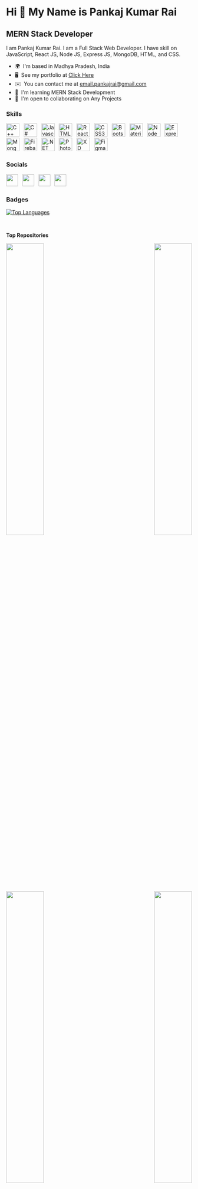 Hi 👋 My Name is Pankaj Kumar Rai
=================================

MERN Stack Developer
--------------------

I am Pankaj Kumar Rai. I am a Full Stack Web Developer. I have skill on JavaScript, React JS, Node JS, Express JS, MongoDB, HTML, and CSS.

* 🌍  I'm based in Madhya Pradesh, India
* 🖥️  See my portfolio at [Click Here](http://#)
* ✉️  You can contact me at [email.pankajrai@gmail.com](mailto:email.pankajrai@gmail.com)
* 🧠  I'm learning MERN Stack Development
* 🤝  I'm open to collaborating on Any Projects

### Skills

<p align="left">
  <a href="https://docs.microsoft.com/en-us/cpp/?view=msvc-170" target="_blank" rel="noreferrer"><img
      src="https://raw.githubusercontent.com/danielcranney/readme-generator/main/public/icons/skills/cplusplus-colored.svg"
      width="36" height="36" alt="C++" /></a>
  &nbsp; <a href="https://docs.microsoft.com/en-us/dotnet/csharp/" target="_blank" rel="noreferrer"><img
      src="https://raw.githubusercontent.com/danielcranney/readme-generator/main/public/icons/skills/csharp-colored.svg"
      width="36" height="36" alt="C#" /></a>
  &nbsp; <a href="https://developer.mozilla.org/en-US/docs/Web/JavaScript" target="_blank" rel="noreferrer"><img
      src="https://raw.githubusercontent.com/danielcranney/readme-generator/main/public/icons/skills/javascript-colored.svg"
      width="36" height="36" alt="Javascript" /></a>
  &nbsp; <a href="https://developer.mozilla.org/en-US/docs/Glossary/HTML5" target="_blank" rel="noreferrer"><img
      src="https://raw.githubusercontent.com/danielcranney/readme-generator/main/public/icons/skills/html5-colored.svg"
      width="36" height="36" alt="HTML5" /></a>
  &nbsp; <a href="https://reactjs.org/" target="_blank" rel="noreferrer"><img
      src="https://raw.githubusercontent.com/danielcranney/readme-generator/main/public/icons/skills/react-colored.svg"
      width="36" height="36" alt="React" /></a>
  &nbsp; <a href="https://www.w3.org/TR/CSS/#css" target="_blank" rel="noreferrer"><img
      src="https://raw.githubusercontent.com/danielcranney/readme-generator/main/public/icons/skills/css3-colored.svg"
      width="36" height="36" alt="CSS3" /></a>
  &nbsp; <a href="https://getbootstrap.com/" target="_blank" rel="noreferrer"><img
      src="https://raw.githubusercontent.com/danielcranney/readme-generator/main/public/icons/skills/bootstrap-colored.svg"
      width="36" height="36" alt="Bootstrap" /></a>
  &nbsp; <a href="https://mui.com/" target="_blank" rel="noreferrer"><img
      src="https://raw.githubusercontent.com/danielcranney/readme-generator/main/public/icons/skills/materialui-colored.svg"
      width="36" height="36" alt="Material UI" /></a>
  &nbsp; <a href="https://nodejs.org/en/" target="_blank" rel="noreferrer"><img
      src="https://raw.githubusercontent.com/danielcranney/readme-generator/main/public/icons/skills/nodejs-colored.svg"
      width="36" height="36" alt="NodeJS" /></a>
  &nbsp; <a href="https://expressjs.com/" target="_blank" rel="noreferrer"><img
      src="https://raw.githubusercontent.com/danielcranney/readme-generator/main/public/icons/skills/express-colored.svg"
      width="36" height="36" alt="Express" /></a>
  &nbsp; <a href="https://www.mongodb.com/" target="_blank" rel="noreferrer"><img
      src="https://raw.githubusercontent.com/danielcranney/readme-generator/main/public/icons/skills/mongodb-colored.svg"
      width="36" height="36" alt="MongoDB" /></a>
  &nbsp; <a href="https://firebase.google.com/" target="_blank" rel="noreferrer"><img
      src="https://raw.githubusercontent.com/danielcranney/readme-generator/main/public/icons/skills/firebase-colored.svg"
      width="36" height="36" alt="Firebase" /></a>
  &nbsp; <a href="https://dotnet.microsoft.com/en-us/" target="_blank" rel="noreferrer"><img
      src="https://raw.githubusercontent.com/danielcranney/readme-generator/main/public/icons/skills/dot-net-colored.svg"
      width="36" height="36" alt=".NET" /></a>
  &nbsp; <a href="https://www.adobe.com/uk/products/photoshop.html" target="_blank" rel="noreferrer"><img
      src="https://raw.githubusercontent.com/danielcranney/readme-generator/main/public/icons/skills/photoshop-colored.svg"
      width="36" height="36" alt="Photoshop" /></a>
  &nbsp; <a href="https://www.adobe.com/uk/products/xd.html" target="_blank" rel="noreferrer"><img
      src="https://raw.githubusercontent.com/danielcranney/readme-generator/main/public/icons/skills/xd-colored.svg"
      width="36" height="36" alt="XD" /></a>
  &nbsp; <a href="https://www.figma.com/" target="_blank" rel="noreferrer"><img
      src="https://raw.githubusercontent.com/danielcranney/readme-generator/main/public/icons/skills/figma-colored.svg"
      width="36" height="36" alt="Figma" /></a>
</p>

### Socials

<p align="left"> <a href="https://www.github.com/impankajrai" target="_blank" rel="noreferrer"><img
      src="https://raw.githubusercontent.com/danielcranney/readme-generator/main/public/icons/socials/github.svg"
      width="32" height="32" /></a> &nbsp; <a href="https://jscoders" target="_blank" rel="noreferrer"><img
      src="https://raw.githubusercontent.com/danielcranney/readme-generator/main/public/icons/socials/hashnode.svg"
      width="32" height="32" /></a> &nbsp; <a href="https://www.linkedin.com/in/impankajrai" target="_blank"
    rel="noreferrer"><img
      src="https://raw.githubusercontent.com/danielcranney/readme-generator/main/public/icons/socials/linkedin.svg"
      width="32" height="32" /></a> &nbsp; <a href="https://www.twitter.com/impankajrai" target="_blank" rel="noreferrer"><img
      src="https://raw.githubusercontent.com/danielcranney/readme-generator/main/public/icons/socials/twitter.svg"
      width="32" height="32" /></a></p>



### Badges

<a href="https://github.com/impankajrai" align="left"><img src="https://github-readme-stats.vercel.app/api/top-langs/?username=impankajrai&langs_count=10&title_color=0891b2&text_color=ffffff&icon_color=0891b2&bg_color=1c1917&hide_border=true&locale=en&custom_title=Top%20%Languages" alt="Top Languages" /></a>

</br>

<b>Top Repositories</b>

<div width="100%" align="center"><a href="https://github.com/impankajrai/FileShare-MERN-App" align="left"><img align="left" width="45%" src="https://github-readme-stats.vercel.app/api/pin/?username=impankajrai&repo=FileShare-MERN-App&title_color=0891b2&text_color=ffffff&icon_color=0891b2&bg_color=1c1917&hide_border=true&locale=en" /></a><a href="https://github.com/impankajrai/Shortify-Linkshortner" align="right"><img align="right" width="45%" src="https://github-readme-stats.vercel.app/api/pin/?username=impankajrai&repo=Shortify-Linkshortner&title_color=0891b2&text_color=ffffff&icon_color=0891b2&bg_color=1c1917&hide_border=true&locale=en" /></a></div><br /><br /><br /><br /><br /><br /><br />

<br /><br />

<div width="100%" align="center"><a href="https://github.com/impankajrai/NewsHub-ReactApp" align="left"><img align="left" width="45%" src="https://github-readme-stats.vercel.app/api/pin/?username=impankajrai&repo=NewsHub-ReactApp&title_color=0891b2&text_color=ffffff&icon_color=0891b2&bg_color=1c1917&hide_border=true&locale=en" /></a><a href="https://github.com/impankajrai/Text-Utility" align="right"><img align="right" width="45%" src="https://github-readme-stats.vercel.app/api/pin/?username=impankajrai&repo=Text-Utility&title_color=0891b2&text_color=ffffff&icon_color=0891b2&bg_color=1c1917&hide_border=true&locale=en" /></a></div>



